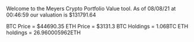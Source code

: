 Welcome to the Meyers Crypto Portfolio Value tool. 
As of 08/08/21 at 00:46:59 our valuation is $131791.64 

BTC Price = $44690.35
 ETH Price = $3131.3
BTC Holdings = 1.06BTC
 ETH holdings = 26.960005962ETH 
